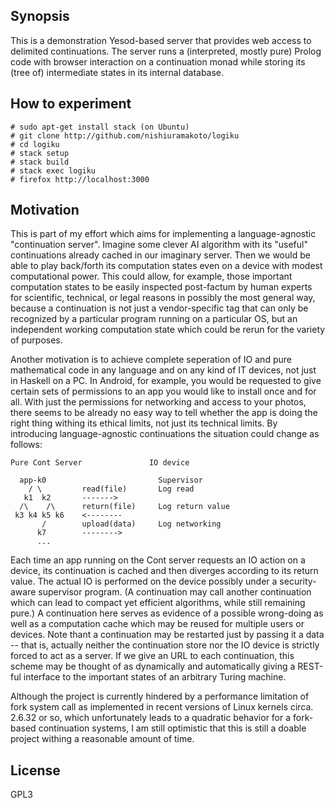 ## Synopsis

This is a demonstration Yesod-based server that provides
web access to delimited continuations. The server runs a
(interpreted, mostly pure) Prolog code with browser
interaction on a continuation monad while storing its
(tree of) intermediate states in its internal database.

## How to experiment

    # sudo apt-get install stack (on Ubuntu)
    # git clone http://github.com/nishiuramakoto/logiku
	# cd logiku
	# stack setup
	# stack build
	# stack exec logiku
	# firefox http://localhost:3000

## Motivation

This is part of my effort which aims for implementing a
language-agnostic "continuation server".  Imagine some
clever AI algorithm with its "useful" continuations already
cached in our imaginary server. Then we would be able to
play back/forth its computation states even on a device with
modest computational power.  This could allow, for example,
those important computation states to be easily inspected
post-factum by human experts for scientific, technical, or
legal reasons in possibly the most general way, because a
continuation is not just a vendor-specific tag that can only
be recognized by a particular program running on a
particular OS, but an independent working computation state
which could be rerun for the variety of purposes.


Another motivation is to achieve complete seperation of IO
and pure mathematical code in any language and on any kind
of IT devices, not just in Haskell on a PC. In Android, for
example, you would be requested to give certain sets of
permissions to an app you would like to install once and for
all. With just the permissions for networking and access to
your photos, there seems to be already no easy way to tell
whether the app is doing the right thing withing its ethical
limits, not just its technical limits. By introducing
language-agnostic continuations the situation could change as
follows:

    Pure Cont Server               IO device

      app-k0	   		             Supervisor
        / \         read(file)       Log read
 	   k1  k2       ------->
	  /\    /\      return(file)     Log return value
	 k3 k4 k5 k6    <--------
           /        upload(data)     Log networking
          k7        -------->
		  ...

Each time an app running on the Cont server requests an IO action on a
device, its continuation is cached and then diverges according to its
return value. The actual IO is performed on the device possibly under
a security-aware supervisor program. (A continuation may call another
continuation which can lead to compact yet efficient algorithms, while
still remaining pure.) A continuation here serves as evidence of a
possible wrong-doing as well as a computation cache which may be
reused for multiple users or devices. Note thant a
continuation may be restarted just by passing it a data --
that is, actually neither the continuation store nor the IO
device is strictly forced to act as a server. If we give an
URL to each continuation, this scheme may be thought of as
dynamically and automatically giving a REST-ful interface to
the important states of an arbitrary Turing machine.

Although the project is currently hindered by a performance
limitation of fork system call as implemented in recent
versions of Linux kernels circa. 2.6.32 or so, which
unfortunately leads to a quadratic behavior for a fork-based
continuation systems, I am still optimistic that this is
still a doable project withing a reasonable amount of time.

## License

GPL3
